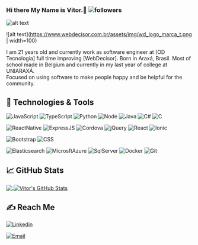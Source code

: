 ### Hi there My Name is Vitor.👋        ![followers](https://img.shields.io/github/followers/STHEe?style=social)

<p>
  
  ![alt text](http://www.odtecnologia.com.br/img/od_tp.png "ODTecnologia")
  
  ![alt text](https://www.webdecisor.com.br/assets/img/wd_logo_marca_t.png | width=100)
  
  
  I am 21 years old and currently work as software engineer at [OD Tecnologia] full time improving [WebDecisor]. 
  Born in Araxá, Brasil. Most of school made in Belgium and currently in my last year of college at UNIARAXÁ. <br />
  Focused on using software to make people happy and be helpful for the community. 
</p>

## 🔧 Technologies & Tools
![JavaScript](https://img.shields.io/badge/-JavaScript-%232c3e50?style=flat-square&logo=javascript)
![TypeScript](https://img.shields.io/badge/-TypeScript-%232c3e50?style=flat-square&logo=TypeScript)
![Python](https://img.shields.io/badge/-Python-%232c3e50?style=flat-square&logo=python)
![Node](https://img.shields.io/badge/-Node-%232c3e50?style=flat-square&logo=node-dot-js)
![Java](https://img.shields.io/badge/-Java-%232c3e50?style=flat-square&logo=Java)
![C#](https://img.shields.io/badge/-CSharp-%232c3e50?style=flat-square&logo=C%20Sharp)
![C](https://img.shields.io/badge/-C-%232c3e50?style=flat-square&logo=C)

![ReactNative](https://img.shields.io/badge/-React%20Native-%232c3e50?style=flat-square&logo=react)
![ExpressJS](https://img.shields.io/badge/-ExpressJS-%232c3e50?style=flat-square&logo=Expressjs)
![Cordova](https://img.shields.io/badge/-Cordova-%232c3e50?style=flat-square&logo=apachecordova)
![jQuery](https://img.shields.io/badge/-jQuery-%232c3e50?style=flat-square&logo=jQuery)
![React](https://img.shields.io/badge/-React-%232c3e50?style=flat-square&logo=react)
![Ionic](https://img.shields.io/badge/-Ionic-%232c3e50?style=flat-square&logo=ionic)

![Bootstrap](https://img.shields.io/badge/-Bootstrap-%232c3e50?style=flat-square&logo=Bootstrap)
![CSS](https://img.shields.io/badge/-CSS-%232c3e50?style=flat-square&logo=css3)

![Elasticsearch](https://img.shields.io/badge/-Elasticsearch-%232c3e50?style=flat-square&logo=elasticsearch)
![MicrosftAzure](https://img.shields.io/badge/-Microsft%20Azure-%232c3e50?style=flat-square&logo=azuredevops)
![SqlServer](https://img.shields.io/badge/-SQLServer-%232c3e50?style=flat-square&logo=SQLServer)
![Docker](https://img.shields.io/badge/-Docker-%232c3e50?style=flat-square&logo=docker)
![Git](https://img.shields.io/badge/-Git-%232c3e50?style=flat-square&logo=git)

<!---
## Portfolio
[www.arifszn.com](https://www.arifszn.com)
-->

## &#x1f4c8; GitHub Stats
<a href="https://github.com/MartinHeinz/MartinHeinz">
  <img align="center" src="https://github-readme-stats.vercel.app/api/top-langs/?username=STHEe&show_icons=true&line_height=27&count_private=true&title_color=ffffff&text_color=c9cacc&icon_color=2bbc8a&bg_color=1d1f21" />
</a>
<a href="https://github.com/MartinHeinz/MartinHeinz">
  <img align="center" src="https://github-readme-stats.vercel.app/api?username=STHEe&show_icons=true&line_height=27&count_private=true&title_color=ffffff&text_color=c9cacc&icon_color=2bbc8a&bg_color=1d1f21" alt="Vitor's GitHub Stats" />
</a>


## &#x270d; Reach Me
<a href="https://www.linkedin.com/in/vitor-henrique-costa-ferreira-8a5b93164/">

  ![Linkedin](https://shields.io/badge/Linkedin--lightgrey?logo=linkedin&style=social)

</a>
<a href="mailto:vitor.ferreira@oraculodecisor.com">
  
  ![Email](https://shields.io/badge/Gmail--lightgrey?logo=gmail&style=social)

</a>


